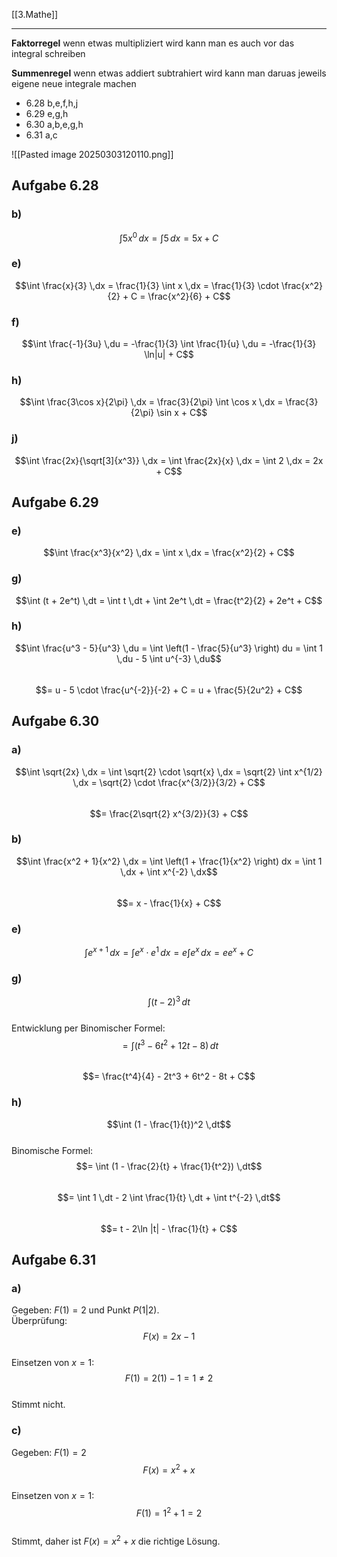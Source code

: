 [[3.Mathe]]
___
**Faktorregel**
wenn etwas multipliziert wird kann man es auch vor das integral schreiben

**Summenregel**
wenn etwas addiert subtrahiert wird kann man daruas jeweils eigene neue integrale machen

- 6.28 b,e,f,h,j
- 6.29 e,g,h
- 6.30 a,b,e,g,h
- 6.31 a,c

![[Pasted image 20250303120110.png]]
## Aufgabe 6.28
### b)  
$$\int 5x^0 \,dx = \int 5 \,dx = 5x + C$$  

### e)  
$$\int \frac{x}{3} \,dx = \frac{1}{3} \int x \,dx = \frac{1}{3} \cdot \frac{x^2}{2} + C = \frac{x^2}{6} + C$$  

### f)  
$$\int \frac{-1}{3u} \,du = -\frac{1}{3} \int \frac{1}{u} \,du = -\frac{1}{3} \ln|u| + C$$  

### h)  
$$\int \frac{3\cos x}{2\pi} \,dx = \frac{3}{2\pi} \int \cos x \,dx = \frac{3}{2\pi} \sin x + C$$  

### j)  
$$\int \frac{2x}{\sqrt[3]{x^3}} \,dx = \int \frac{2x}{x} \,dx = \int 2 \,dx = 2x + C$$  

## Aufgabe 6.29  
### e)  
$$\int \frac{x^3}{x^2} \,dx = \int x \,dx = \frac{x^2}{2} + C$$  

### g)  
$$\int (t + 2e^t) \,dt = \int t \,dt + \int 2e^t \,dt = \frac{t^2}{2} + 2e^t + C$$  

### h)  
$$\int \frac{u^3 - 5}{u^3} \,du = \int \left(1 - \frac{5}{u^3} \right) du = \int 1 \,du - 5 \int u^{-3} \,du$$  
$$= u - 5 \cdot \frac{u^{-2}}{-2} + C = u + \frac{5}{2u^2} + C$$  

## Aufgabe 6.30  
### a)  
$$\int \sqrt{2x} \,dx = \int \sqrt{2} \cdot \sqrt{x} \,dx = \sqrt{2} \int x^{1/2} \,dx = \sqrt{2} \cdot \frac{x^{3/2}}{3/2} + C$$  
$$= \frac{2\sqrt{2} x^{3/2}}{3} + C$$  

### b)  
$$\int \frac{x^2 + 1}{x^2} \,dx = \int \left(1 + \frac{1}{x^2} \right) dx = \int 1 \,dx + \int x^{-2} \,dx$$  
$$= x - \frac{1}{x} + C$$  

### e)  
$$\int e^{x+1} \,dx = \int e^x \cdot e^1 \,dx = e \int e^x \,dx = e e^x + C$$  

### g)  
$$\int (t - 2)^3 \,dt$$  
Entwicklung per Binomischer Formel:  
$$= \int (t^3 - 6t^2 + 12t - 8) \,dt$$  
$$= \frac{t^4}{4} - 2t^3 + 6t^2 - 8t + C$$  

### h)  
$$\int (1 - \frac{1}{t})^2 \,dt$$  
Binomische Formel:  
$$= \int (1 - \frac{2}{t} + \frac{1}{t^2}) \,dt$$  
$$= \int 1 \,dt - 2 \int \frac{1}{t} \,dt + \int t^{-2} \,dt$$  
$$= t - 2\ln |t| - \frac{1}{t} + C$$  

## Aufgabe 6.31  
### a)  
Gegeben: $F(1) = 2$ und Punkt $P(1|2)$.  
Überprüfung:  
$$F(x) = 2x - 1$$  
Einsetzen von $x = 1$:  
$$F(1) = 2(1) - 1 = 1 \neq 2$$  
Stimmt nicht.

### c)  
Gegeben: $F(1) = 2$  
$$F(x) = x^2 + x$$  
Einsetzen von $x = 1$:  
$$F(1) = 1^2 + 1 = 2$$  
Stimmt, daher ist $F(x) = x^2 + x$ die richtige Lösung.
